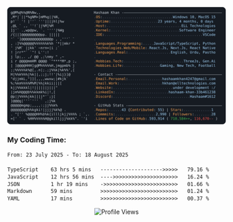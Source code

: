 <a href="https://github.com/HashaamKhan19/HashaamKhan19">
  <picture>
    <source media="(prefers-color-scheme: dark)" srcset="https://raw.githubusercontent.com/HashaamKhan19/HashaamKhan19/main/dark_mode.svg">
    <img alt="Hashaam Khan's GitHub Profile README" src="https://raw.githubusercontent.com/HashaamKhan19/HashaamKhan19/main/dark_mode.svg">
  </picture>
</a>

<h3>My Coding Time:</h1>
<!--START_SECTION:waka-->

```txt
From: 23 July 2025 - To: 18 August 2025

TypeScript    63 hrs 5 mins   -------------------->>>>>   79.16 %
JavaScript    12 hrs 56 mins  ---->>>>>>>>>>>>>>>>>>>>>   16.24 %
JSON          1 hr 19 mins    ->>>>>>>>>>>>>>>>>>>>>>>>   01.66 %
Markdown      59 mins         >>>>>>>>>>>>>>>>>>>>>>>>>   01.24 %
YAML          17 mins         >>>>>>>>>>>>>>>>>>>>>>>>>   00.37 %
```

<!--END_SECTION:waka-->

<p align="center">
  <img src="https://komarev.com/ghpvc/?username=HashaamKhan19&color=grey&style=for-the-badge&abbreviated=true" alt="Profile Views"/>
</p>
